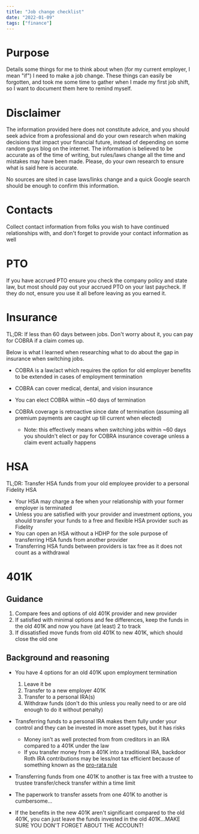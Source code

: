 ```yaml
---
title: "Job change checklist"
date: "2022-01-09"
tags: ["finance"]
---
```


# Purpose

Details some things for me to think about when (for my current employer, I mean
"if") I need to make a job change. These things can easily be forgotten, and
took me some time to gather when I made my first job shift, so I want to
document them here to remind myself.

# Disclaimer

The information provided here does not constitute advice, and you should seek
advice from a professional and do your own research when making decisions that
impact your financial future, instead of depending on some random guys blog on
the internet. The information is believed to be accurate as of the time of
writing, but rules/laws change all the time and mistakes may have been made.
Please, do your own research to ensure what is said here is accurate.

No sources are sited in case laws/links change and a quick Google search should
be enough to confirm this information.

# Contacts

Collect contact information from folks you wish to have continued relationships
with, and don't forget to provide your contact information as well

# PTO

If you have accrued PTO ensure you check the company policy and state law, but
most should pay out your accrued PTO on your last paycheck. If they do not,
ensure you use it all before leaving as you earned it.

# Insurance

TL;DR: If less than 60 days between jobs. Don't worry about it, you can pay for
COBRA if a claim comes up.

Below is what I learned when researching what to do about the gap in insurance
when switching jobs.

- COBRA is a law/act which requires the option for old employer benefits to be
  extended in cases of employment termination
- COBRA can cover medical, dental, and vision insurance
- You can elect COBRA within ~60 days of termination
- COBRA coverage is retroactive since date of termination (assuming all premium
  payments are caught up till current when elected)

  - Note: this effectively means when switching jobs within ~60 days you
    shouldn't elect or pay for COBRA insurance coverage unless a claim event
    actually happens

# HSA

TL;DR: Transfer HSA funds from your old employee provider to a personal Fidelity
HSA

- Your HSA may charge a fee when your relationship with your former employer is
  terminated
- Unless you are satisfied with your provider and investment options, you should
  transfer your funds to a free and flexible HSA provider such as Fidelity
- You can open an HSA without a HDHP for the sole purpose of transferring HSA
  funds from another provider
- Transferring HSA funds between providers is tax free as it does not count as a
  withdrawal

# 401K

## Guidance

1. Compare fees and options of old 401K provider and new provider
1. If satisfied with minimal options and fee differences, keep the funds in the
   old 401K and now you have (at least) 2 to track
1. If dissatisfied move funds from old 401K to new 401K, which should close the
   old one

## Background and reasoning

- You have 4 options for an old 401K upon employment termination
  1. Leave it be
  1. Transfer to a new employer 401K
  1. Transfer to a personal IRA(s)
  1. Withdraw funds (don't do this unless you really need to or are old enough
     to do it without penalty)
- Transferring funds to a personal IRA makes them fully under your control and
  they can be invested in more asset types, but it has risks

  - Money isn't as well protected from from creditors in an IRA compared to a
    401K under the law
  - If you transfer money from a 401K into a traditional IRA, backdoor Roth IRA
    contributions may be less/not tax efficient because of something known as
    the [pro-rata rule][prorata-video]

- Transferring funds from one 401K to another is tax free with a trustee to
  trustee transfer/check transfer within a time limit
- The paperwork to transfer assets from one 401K to another is cumbersome...
- If the benefits in the new 401K aren't significant compared to the old 401K,
  you can just leave the funds invested in the old 401K...MAKE SURE YOU DON'T
  FORGET ABOUT THE ACCOUNT!

[prorata-video]: https://www.youtube.com/watch?v=16Wfqzmd9tU
